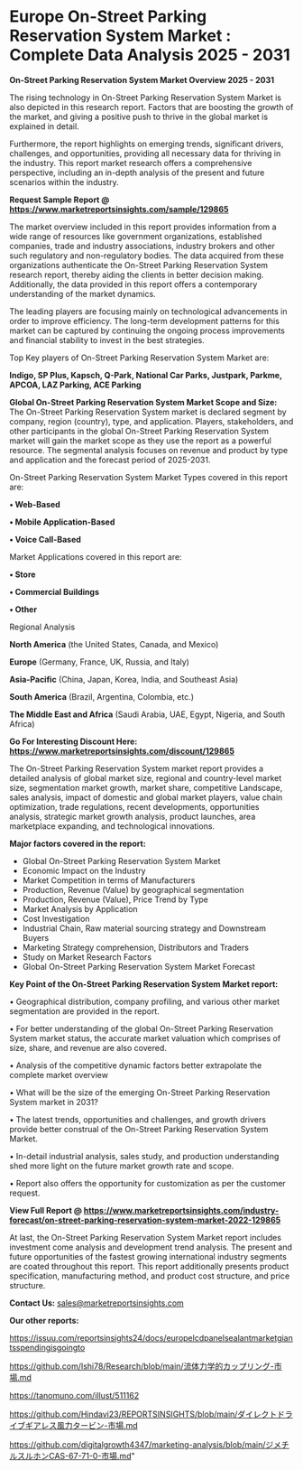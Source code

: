 # Europe On-Street Parking Reservation System Market : Complete Data Analysis 2025 - 2031

<Strong> On-Street Parking Reservation System Market Overview 2025 - 2031</strong>

The rising technology in On-Street Parking Reservation System Market is also depicted in this research report. Factors that are boosting the growth of the market, and giving a positive push to thrive in the global market is explained in detail.

Furthermore, the report highlights on emerging trends, significant drivers, challenges, and opportunities, providing all necessary data for thriving in the industry. This report market research offers a comprehensive perspective, including an in-depth analysis of the present and future scenarios within the industry.

<strong>Request Sample Report @ <a href=https://www.marketreportsinsights.com/sample/129865>https://www.marketreportsinsights.com/sample/129865</a></strong>

The market overview included in this report provides information from a wide range of resources like government organizations, established companies, trade and industry associations, industry brokers and other such regulatory and non-regulatory bodies. The data acquired from these organizations authenticate the On-Street Parking Reservation System research report, thereby aiding the clients in better decision making. Additionally, the data provided in this report offers a contemporary understanding of the market dynamics.

The leading players are focusing mainly on technological advancements in order to improve efficiency. The long-term development patterns for this market can be captured by continuing the ongoing process improvements and financial stability to invest in the best strategies.

Top Key players of On-Street Parking Reservation System Market are:

<strong>Indigo, SP Plus, Kapsch, Q-Park, National Car Parks, Justpark, Parkme, APCOA, LAZ Parking, ACE Parking</strong>

<strong><b>Global On-Street Parking Reservation System Market Scope and Size:</b></strong>
The On-Street Parking Reservation System market is declared segment by company, region (country), type, and application. Players, stakeholders, and other participants in the global On-Street Parking Reservation System market will gain the market scope as they use the report as a powerful resource. The segmental analysis focuses on revenue and product by type and application and the forecast period of 2025-2031.

On-Street Parking Reservation System Market Types covered in this report are:

<strong>• Web-Based

• Mobile Application-Based

• Voice Call-Based</strong>

Market Applications covered in this report are:

<strong>• Store

• Commercial Buildings

• Other</strong> 

Regional Analysis

<strong>North America</strong> (the United States, Canada, and Mexico)

<strong>Europe</strong> (Germany, France, UK, Russia, and Italy)

<strong>Asia-Pacific</strong> (China, Japan, Korea, India, and Southeast Asia)

<strong>South America</strong> (Brazil, Argentina, Colombia, etc.)

<strong>The Middle East and Africa</strong> (Saudi Arabia, UAE, Egypt, Nigeria, and South Africa)

<strong>Go For Interesting Discount Here: <a href=https://www.marketreportsinsights.com/discount/129865>https://www.marketreportsinsights.com/discount/129865</a></strong>

The On-Street Parking Reservation System market report provides a detailed analysis of global market size, regional and country-level market size, segmentation market growth, market share, competitive Landscape, sales analysis, impact of domestic and global market players, value chain optimization, trade regulations, recent developments, opportunities analysis, strategic market growth analysis, product launches, area marketplace expanding, and technological innovations.

<strong><b>Major factors covered in the report:</b></strong>
<ul>
  <li>Global On-Street Parking Reservation System Market </li>
  <li>Economic Impact on the Industry</li>
  <li>Market Competition in terms of Manufacturers</li>
  <li>Production, Revenue (Value) by geographical segmentation</li>
  <li>Production, Revenue (Value), Price Trend by Type</li>
  <li>Market Analysis by Application</li>
  <li>Cost Investigation</li>
  <li>Industrial Chain, Raw material sourcing strategy and Downstream Buyers</li>
  <li>Marketing Strategy comprehension, Distributors and Traders</li>
  <li>Study on Market Research Factors</li>
  <li>Global On-Street Parking Reservation System Market Forecast</li>
</ul>

<strong><b>Key Point of the On-Street Parking Reservation System Market report:</b></strong>

• Geographical distribution, company profiling, and various other market segmentation are provided in the report.

• For better understanding of the global On-Street Parking Reservation System market status, the accurate market valuation which comprises of size, share, and revenue are also covered.

• Analysis of the competitive dynamic factors better extrapolate the complete market overview

• What will be the size of the emerging On-Street Parking Reservation System market in 2031?

• The latest trends, opportunities and challenges, and growth drivers provide better construal of the On-Street Parking Reservation System Market.

• In-detail industrial analysis, sales study, and production understanding shed more light on the future market growth rate and scope.

• Report also offers the opportunity for customization as per the customer request.

<strong><b>View Full Report @ <a href=https://www.marketreportsinsights.com/industry-forecast/on-street-parking-reservation-system-market-2022-129865>https://www.marketreportsinsights.com/industry-forecast/on-street-parking-reservation-system-market-2022-129865</a></b></strong>


At last, the On-Street Parking Reservation System Market report includes investment come analysis and development trend analysis. The present and future opportunities of the fastest growing international industry segments are coated throughout this report. This report additionally presents product specification, manufacturing method, and product cost structure, and price structure.

<strong>Contact Us:</strong>
sales@marketreportsinsights.com

<strong>Our other reports:</strong>

<a href=https://issuu.com/reportsinsights24/docs/europelcdpanelsealantmarketgiantsspendingisgoingto>https://issuu.com/reportsinsights24/docs/europelcdpanelsealantmarketgiantsspendingisgoingto</a>

<a href=https://github.com/Ishi78/Research/blob/main/流体力学的カップリング-市場.md>https://github.com/Ishi78/Research/blob/main/流体力学的カップリング-市場.md</a>

<a href=https://tanomuno.com/illust/511162>https://tanomuno.com/illust/511162</a>

<a href=https://github.com/Hindavi23/REPORTSINSIGHTS/blob/main/ダイレクトドライブギアレス風力タービン-市場.md>https://github.com/Hindavi23/REPORTSINSIGHTS/blob/main/ダイレクトドライブギアレス風力タービン-市場.md</a>

<a href=https://github.com/digitalgrowth4347/marketing-analysis/blob/main/ジメチルスルホンCAS-67-71-0-市場.md>https://github.com/digitalgrowth4347/marketing-analysis/blob/main/ジメチルスルホンCAS-67-71-0-市場.md</a>"
